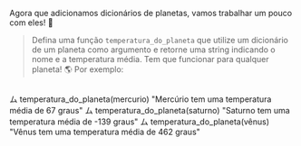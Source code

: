 Agora que adicionamos dicionários de planetas, vamos trabalhar um pouco com eles! :muscle:

> Defina uma função `temperatura_do_planeta` que utilize um dicionário de um planeta como argumento e retorne uma string indicando o nome e a temperatura média. Tem que funcionar para qualquer planeta! :earth_americas: Por exemplo:


> ```
ム temperatura_do_planeta(mercurio)
"Mercúrio tem uma temperatura média de 67 graus"
ム temperatura_do_planeta(saturno)
"Saturno tem uma temperatura média de -139 graus"
ム temperatura_do_planeta(vênus)
"Vênus tem uma temperatura média de 462 graus"
```

